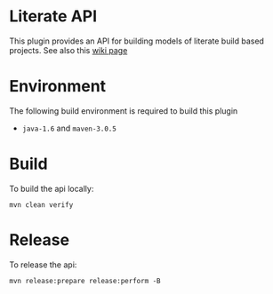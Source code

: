 # Literate API

 This plugin provides an API for building models of literate build based projects. See also this [wiki page][wiki]

# Environment

The following build environment is required to build this plugin

* `java-1.6` and `maven-3.0.5`

# Build

To build the api locally:

    mvn clean verify

# Release

To release the api:

    mvn release:prepare release:perform -B

  [wiki]: http://wiki.jenkins-ci.org/display/JENKINS/Literate+API
